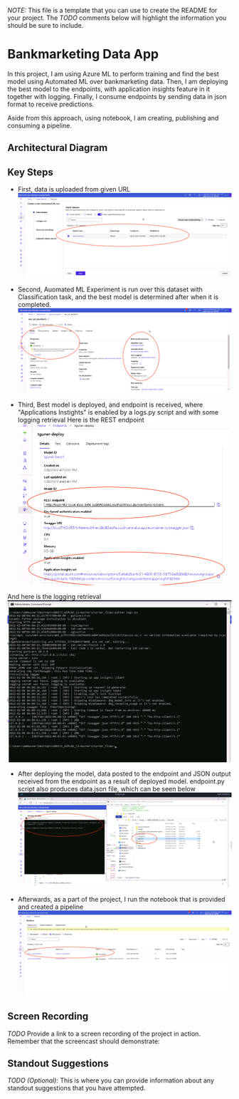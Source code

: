 *NOTE:* This file is a template that you can use to create the README for your project. The *TODO* comments below will highlight the information you should be sure to include.


# Bankmarketing Data App

In this project, I am using Azure ML to perform training and find the best model using Automated ML over bankmarketing data. Then, I am deploying the best model to the endpoints, with application insights feature in it together with logging. Finally, I consume endpoints by sending data in json format to receive predictions. 

Aside from this approach, using notebook, I am creating, publishing and consuming a pipeline.

## Architectural Diagram




## Key Steps

* First, data is uploaded from given URL
![Data uploaded](/screenshots/image1.png)

* Second, Auomated ML Experiment is run over this dataset with Classification task, and the best model is determined after when it is completed.
![Experiment completed](/screenshots/image2.png)

* Third, Best model is deployed, and endpoint is received, where "Applications Instights" is enabled by a logs.py script and with some logging retrieval
Here is the REST endpoint
![REST endpoint](/screenshots/image3.png)

And here is the logging retrieval
![RLogging retrieval](/screenshots/image4.png)

* After deploying the model, data posted to the endpoint and JSON output received from the endpoint as a result of deployed model. endpoint.py script also produces data.json file, which can be seen below
![JSON output](/screenshots/image5.png)

* Afterwards, as a part of the project, I run the notebook that is provided and created a pipeline
![Pipeline](/screenshots/image6.png)

## Screen Recording
*TODO* Provide a link to a screen recording of the project in action. Remember that the screencast should demonstrate:

## Standout Suggestions
*TODO (Optional):* This is where you can provide information about any standout suggestions that you have attempted.
